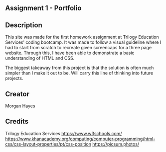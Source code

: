 ## Assignment 1 - Portfolio

## Description
This site was made for the first homework assignment at Trilogy Education Services' coding bootcamp. It was made to follow a visual guideline where I had to start from scratch to recreate given screencaps for a three page website. Through this, I have been able to demonstrate a basic understanding of HTML and CSS.

The biggest takeaway from this project is that the solution is often much simpler than I make it out to be. Will carry this line of thinking into future projects.

## Creator
Morgan Hayes

## Credits
Trilogy Education Services
https://www.w3schools.com/
https://www.khanacademy.org/computing/computer-programming/html-css/css-layout-properties/pt/css-position
https://picsum.photos/
